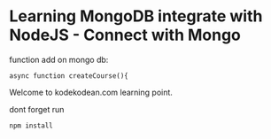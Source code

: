 # Learning MongoDB integrate with NodeJS - Connect with Mongo

function add on mongo db:
```
async function createCourse(){
```

Welcome to kodekodean.com learning point.

dont forget run
```
npm install
```



